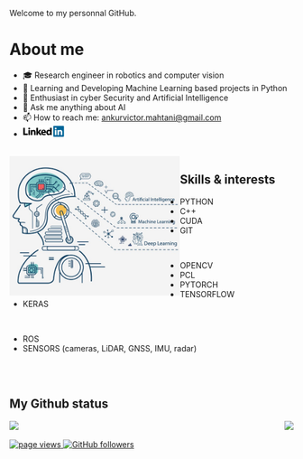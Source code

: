 Welcome to my personnal GitHub.

# About me

- :mortar_board: Research engineer in robotics and computer vision
- 🔭 Learning and Developing Machine Learning based projects in Python
- 🌱 Enthusiast in cyber Security and Artificial Intelligence
- 💬 Ask me anything about AI
- 📫 How to reach me: ankurvictor.mahtani@gmail.com
- <a href="https://www.linkedin.com/in/ankur-victor-mahtani/"><img height="20px" src="linkedin_img.png"/></a>
<br>

<img align="left" src="AI_img0.jpeg" width="60%" >

## Skills & interests

- PYTHON
- C++
- CUDA
- GIT
<br>

- OPENCV
- PCL
- PYTORCH
- TENSORFLOW
- KERAS
<br>

- ROS
- SENSORS (cameras, LiDAR, GNSS, IMU, radar)
<br>
<br>

## My Github status

<img align="right" src="https://github-readme-stats.vercel.app/api/top-langs/?username=amahtani&theme=radical&title_color=8E2DE2&text_color=fff"/>
<img src="https://github-readme-stats.vercel.app/api?username=amahtani&show_icons=true&bg_color=30,e94393,6e25db&title_color=fff&text_color=fff&icon_color=8E2DE2">

<p align="left">
  <a href="https://github.com/amahtani/amahtani">
    <img src="https://komarev.com/ghpvc/?username=amahtani" alt="page views" />
  </a>
  <a href="https://github.com/amahtani?tab=followers">
    <img alt="GitHub followers" src="https://img.shields.io/github/followers/amahtani?color=green&logo=github">
  </a>
</p>
